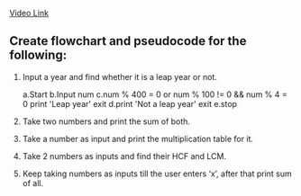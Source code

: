 [Video Link](https://youtu.be/lhELGQAV4gg)

## Create flowchart and pseudocode for the following:

1. Input a year and find whether it is a leap year or not.

    a.Start
    b.Input num
    c.num % 400 = 0 or num % 100 != 0 && num % 4 = 0
        print 'Leap year' exit
    d.print 'Not a leap year' exit
    e.stop


2. Take two numbers and print the sum of both.
3. Take a number as input and print the multiplication table for it.
4. Take 2 numbers as inputs and find their HCF and LCM.
5. Keep taking numbers as inputs till the user enters ‘x’, after that print sum of all.
